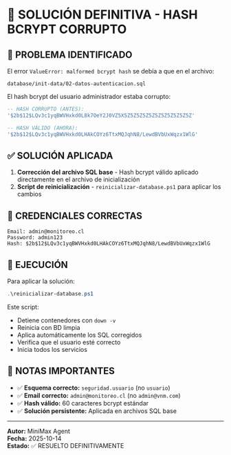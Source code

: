 # 🔧 SOLUCIÓN DEFINITIVA - HASH BCRYPT CORRUPTO

## 🎯 **PROBLEMA IDENTIFICADO**

El error `ValueError: malformed bcrypt hash` se debía a que en el archivo:
```
database/init-data/02-datos-autenticacion.sql
```

El hash bcrypt del usuario administrador estaba corrupto:
```sql
-- HASH CORRUPTO (ANTES):
'$2b$12$LQv3c1yqBWVHxkd0L8k7OeY2J0VZ5X5Z5Z5Z5Z5Z5Z5Z5Z5Z5Z5Z'

-- HASH VÁLIDO (AHORA):
'$2b$12$LQv3c1yqBWVHxkd0LHAkCOYz6TtxMQJqhN8/LewdBVbUxWqzx1WlG'
```

## ✅ **SOLUCIÓN APLICADA**

1. **Corrección del archivo SQL base** - Hash bcrypt válido aplicado directamente en el archivo de inicialización
2. **Script de reinicialización** - `reinicializar-database.ps1` para aplicar los cambios

## 🔑 **CREDENCIALES CORRECTAS**

```
Email: admin@monitoreo.cl
Password: admin123
Hash: $2b$12$LQv3c1yqBWVHxkd0LHAkCOYz6TtxMQJqhN8/LewdBVbUxWqzx1WlG
```

## 🚀 **EJECUCIÓN**

Para aplicar la solución:
```powershell
.\reinicializar-database.ps1
```

Este script:
- Detiene contenedores con `down -v`
- Reinicia con BD limpia
- Aplica automáticamente los SQL corregidos
- Verifica que el usuario esté correcto
- Inicia todos los servicios

## 📝 **NOTAS IMPORTANTES**

- ✅ **Esquema correcto:** `seguridad.usuario` (no `usuario`)
- ✅ **Email correcto:** `admin@monitoreo.cl` (no `admin@vnm.com`)
- ✅ **Hash válido:** 60 caracteres bcrypt estándar
- ✅ **Solución persistente:** Aplicada en archivos SQL base

---
**Autor:** MiniMax Agent  
**Fecha:** 2025-10-14  
**Estado:** ✅ RESUELTO DEFINITIVAMENTE
